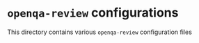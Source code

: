 # `openqa-review` configurations

This directory contains various `openqa-review` configuration files